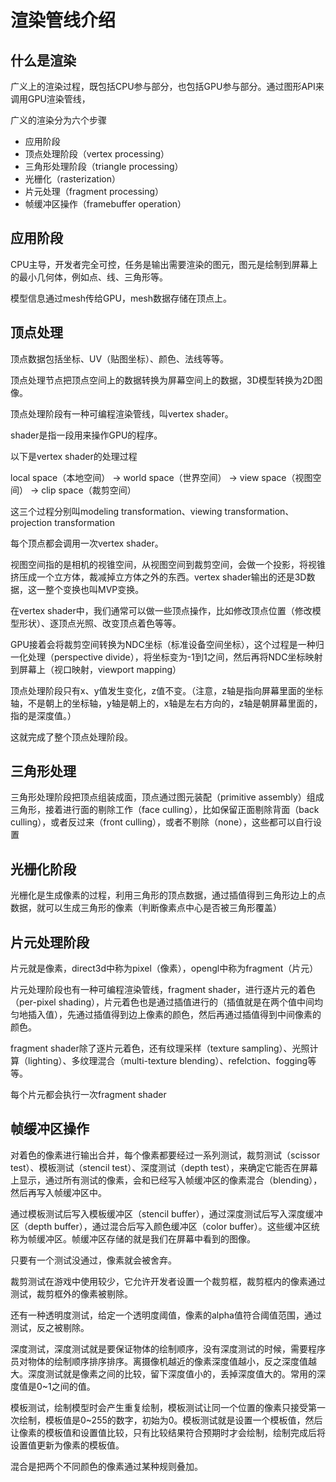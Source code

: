 # 渲染管线介绍


## 什么是渲染

广义上的渲染过程，既包括CPU参与部分，也包括GPU参与部分。通过图形API来调用GPU渲染管线，

广义的渲染分为六个步骤

- 应用阶段
- 顶点处理阶段（vertex processing）
- 三角形处理阶段（triangle processing）
- 光栅化（rasterization）
- 片元处理（fragment processing）
- 帧缓冲区操作（framebuffer operation）

## 应用阶段

CPU主导，开发者完全可控，任务是输出需要渲染的图元，图元是绘制到屏幕上的最小几何体，例如点、线、三角形等。

模型信息通过mesh传给GPU，mesh数据存储在顶点上。

## 顶点处理

顶点数据包括坐标、UV（贴图坐标）、颜色、法线等等。

顶点处理节点把顶点空间上的数据转换为屏幕空间上的数据，3D模型转换为2D图像。

顶点处理阶段有一种可编程渲染管线，叫vertex shader。

shader是指一段用来操作GPU的程序。

以下是vertex shader的处理过程

local space（本地空间） -> world space（世界空间） -> view space（视图空间） -> clip space（裁剪空间）

这三个过程分别叫modeling transformation、viewing transformation、projection transformation

每个顶点都会调用一次vertex shader。

视图空间指的是相机的视锥空间，从视图空间到裁剪空间，会做一个投影，将视锥挤压成一个立方体，裁减掉立方体之外的东西。vertex shader输出的还是3D数据，这一整个变换也叫MVP变换。

在vertex shader中，我们通常可以做一些顶点操作，比如修改顶点位置（修改模型形状）、逐顶点光照、改变顶点着色等等。

GPU接着会将裁剪空间转换为NDC坐标（标准设备空间坐标），这个过程是一种归一化处理（perspective divide），将坐标变为-1到1之间，然后再将NDC坐标映射到屏幕上（视口映射，viewport mapping）

顶点处理阶段只有x、y值发生变化，z值不变。（注意，z轴是指向屏幕里面的坐标轴，不是朝上的坐标轴，y轴是朝上的，x轴是左右方向的，z轴是朝屏幕里面的，指的是深度值。）

这就完成了整个顶点处理阶段。

## 三角形处理

三角形处理阶段把顶点组装成面，顶点通过图元装配（primitive assembly）组成三角形，接着进行面的剔除工作（face culling），比如保留正面剔除背面（back culling），或者反过来（front culling），或者不剔除（none），这些都可以自行设置

## 光栅化阶段

光栅化是生成像素的过程，利用三角形的顶点数据，通过插值得到三角形边上的点数据，就可以生成三角形的像素（判断像素点中心是否被三角形覆盖）

## 片元处理阶段

片元就是像素，direct3d中称为pixel（像素），opengl中称为fragment（片元）

片元处理阶段也有一种可编程渲染管线，fragment shader，进行逐片元的着色（per-pixel shading），片元着色也是通过插值进行的（插值就是在两个值中间均匀地插入值），先通过插值得到边上像素的颜色，然后再通过插值得到中间像素的颜色。

fragment shader除了逐片元着色，还有纹理采样（texture sampling）、光照计算（lighting）、多纹理混合（multi-texture blending）、refelction、fogging等等。

每个片元都会执行一次fragment shader

## 帧缓冲区操作

对着色的像素进行输出合并，每个像素都要经过一系列测试，裁剪测试（scissor test）、模板测试（stencil test）、深度测试（depth test），来确定它能否在屏幕上显示，通过所有测试的像素，会和已经写入帧缓冲区的像素混合（blending），然后再写入帧缓冲区中。

通过模板测试后写入模板缓冲区（stencil buffer），通过深度测试后写入深度缓冲区（depth buffer），通过混合后写入颜色缓冲区（color buffer）。这些缓冲区统称为帧缓冲区。帧缓冲区存储的就是我们在屏幕中看到的图像。

只要有一个测试没通过，像素就会被舍弃。

裁剪测试在游戏中使用较少，它允许开发者设置一个裁剪框，裁剪框内的像素通过测试，裁剪框外的像素被剔除。

还有一种透明度测试，给定一个透明度阈值，像素的alpha值符合阈值范围，通过测试，反之被剔除。

深度测试，深度测试就是要保证物体的绘制顺序，没有深度测试的时候，需要程序员对物体的绘制顺序排序排序。离摄像机越近的像素深度值越小，反之深度值越大。深度测试就是像素之间的比较，留下深度值小的，丢掉深度值大的。常用的深度值是0~1之间的值。

模板测试，绘制模型时会产生重复绘制，模板测试让同一个位置的像素只接受第一次绘制，模板值是0~255的数字，初始为0。模板测试就是设置一个模板值，然后让像素的模板值和设置值比较，只有比较结果符合预期时才会绘制，绘制完成后将设置值更新为像素的模板值。

混合是把两个不同颜色的像素通过某种规则叠加。
